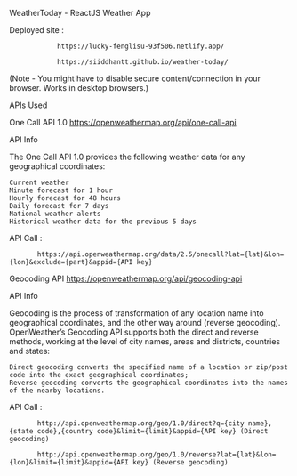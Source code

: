 WeatherToday - ReactJS Weather App

Deployed site : 

                https://lucky-fenglisu-93f506.netlify.app/

                https://siiddhantt.github.io/weather-today/
                
               
   (Note - You might have to disable secure content/connection in your browser. Works in desktop browsers.)
                

APIs Used

One Call API 1.0
https://openweathermap.org/api/one-call-api

API Info

The One Call API 1.0 provides the following weather data for any geographical coordinates:

    Current weather
    Minute forecast for 1 hour
    Hourly forecast for 48 hours
    Daily forecast for 7 days
    National weather alerts
    Historical weather data for the previous 5 days
    
API Call : 

           https://api.openweathermap.org/data/2.5/onecall?lat={lat}&lon={lon}&exclude={part}&appid={API key}

Geocoding API
https://openweathermap.org/api/geocoding-api

API Info

Geocoding is the process of transformation of any location name into geographical coordinates, and the other way around (reverse geocoding). OpenWeather’s Geocoding API supports both the direct and reverse methods, working at the level of city names, areas and districts, countries and states:

    Direct geocoding converts the specified name of a location or zip/post code into the exact geographical coordinates;
    Reverse geocoding converts the geographical coordinates into the names of the nearby locations.

API Call : 

           http://api.openweathermap.org/geo/1.0/direct?q={city name},{state code},{country code}&limit={limit}&appid={API key} (Direct geocoding)

           http://api.openweathermap.org/geo/1.0/reverse?lat={lat}&lon={lon}&limit={limit}&appid={API key} (Reverse geocoding)
